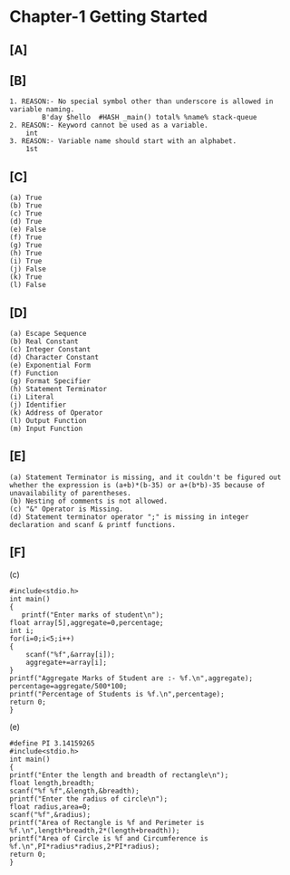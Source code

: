 # Chapter-1 Getting Started

## [A]
  
## [B] 
    
    1. REASON:- No special symbol other than underscore is allowed in variable naming.
	        B'day $hello  #HASH _main() total% %name% stack-queue	
    2. REASON:- Keyword cannot be used as a variable.
    	int
    3. REASON:- Variable name should start with an alphabet.
    	1st

## [C]
    
    (a) True
    (b) True
    (c) True
    (d) True
    (e) False
    (f) True
    (g) True
    (h) True
    (i) True
    (j) False
    (k) True
    (l) False
 
## [D]
         
    (a) Escape Sequence 
    (b) Real Constant
    (c) Integer Constant
    (d) Character Constant
    (e) Exponential Form
    (f) Function
    (g) Format Specifier
    (h) Statement Terminator
    (i) Literal
    (j) Identifier
    (k) Address of Operator
    (l) Output Function
    (m) Input Function
    
## [E] 

    (a) Statement Terminator is missing, and it couldn't be figured out whether the expression is (a+b)*(b-35) or a+(b*b)-35 because of unavailability of parentheses.
    (b) Nesting of comments is not allowed.
    (c) "&" Operator is Missing.
    (d) Statement terminator operator ";" is missing in integer declaration and scanf & printf functions.
    
## [F]

   (c) 
    
    #include<stdio.h>
    int main()
    {
  	   printf("Enter marks of student\n");
    float array[5],aggregate=0,percentage;
    int i;
    for(i=0;i<5;i++)
    {
        scanf("%f",&array[i]);
        aggregate+=array[i];
    }
    printf("Aggregate Marks of Student are :- %f.\n",aggregate);
    percentage=aggregate/500*100;
    printf("Percentage of Students is %f.\n",percentage);
    return 0;
    }
    
   (e) 
   
    #define PI 3.14159265
    #include<stdio.h>
    int main()
    {
	printf("Enter the length and breadth of rectangle\n");
	float length,breadth;
	scanf("%f %f",&length,&breadth);
	printf("Enter the radius of circle\n");
	float radius,area=0;
	scanf("%f",&radius);
	printf("Area of Rectangle is %f and Perimeter is %f.\n",length*breadth,2*(length+breadth));
	printf("Area of Circle is %f and Circumference is %f.\n",PI*radius*radius,2*PI*radius);
	return 0;
    }
	
